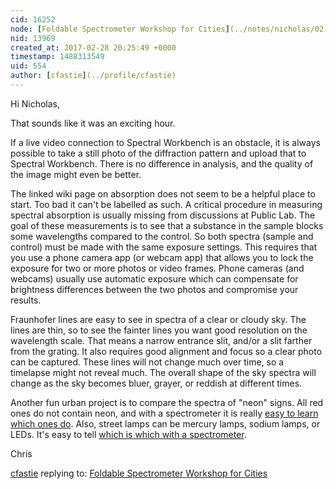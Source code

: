 ```yaml
---
cid: 16252
node: [Foldable Spectrometer Workshop for Cities](../notes/nicholas/02-28-2017/foldable-spectrometer-workshop-for-cities)
nid: 13969
created_at: 2017-02-28 20:25:49 +0000
timestamp: 1488313549
uid: 554
author: [cfastie](../profile/cfastie)
---
```


Hi Nicholas,

That sounds like it was an exciting hour. 

If a live video connection to Spectral Workbench is an obstacle, it is always possible to take a still photo of the diffraction pattern and upload that to Spectral Workbench. There is no difference in analysis, and the quality of the image might even be better.

The linked wiki page on absorption does not seem to be a helpful place to start. Too bad it can't be labelled as such. A critical procedure in measuring spectral absorption is usually missing from discussions at Public Lab. The goal of these measurements is to see that a substance in the sample blocks some wavelengths compared to the control. So both spectra (sample and control) must be made with the same exposure settings. This requires that you use a phone camera app (or webcam app) that allows you to lock the exposure for two or more photos or video frames. Phone cameras (and webcams) usually use automatic exposure which can compensate for brightness differences between the two photos and compromise your results.

Fraunhofer lines are easy to see in spectra of a clear or cloudy sky. The lines are thin, so to see the  fainter lines you want good resolution on the wavelength scale. That means a narrow entrance slit, and/or a slit farther from the grating. It also requires good alignment and focus so a clear photo can be captured. These lines will not change much over time, so a timelapse might not reveal much. The overall shape of the sky spectra will change as the sky becomes bluer, grayer, or reddish at different times.

Another fun urban project is to compare the spectra of "neon" signs. All red ones do not contain neon, and with a spectrometer it is really [easy to learn which ones do](https://publiclab.org/notes/cfastie/2-23-2013/neon). Also, street lamps can be mercury lamps, sodium lamps, or LEDs. It's easy to tell [which is which with a spectrometer](https://publiclab.org/notes/cfastie/2-26-2013/broadening).

Chris

[cfastie](../profile/cfastie) replying to: [Foldable Spectrometer Workshop for Cities](../notes/nicholas/02-28-2017/foldable-spectrometer-workshop-for-cities)

